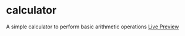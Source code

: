 # calculator
A simple calculator to perform basic arithmetic operations
[Live Preview](https://viv-dave.github.io/calculator/)
